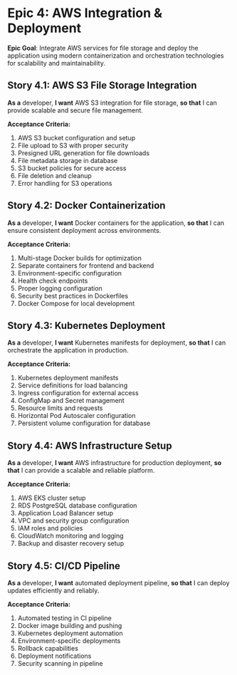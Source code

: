 # Epic 4: AWS Integration & Deployment

**Epic Goal**: Integrate AWS services for file storage and deploy the application using modern containerization and orchestration technologies for scalability and maintainability.

## Story 4.1: AWS S3 File Storage Integration

**As a** developer,
**I want** AWS S3 integration for file storage,
**so that** I can provide scalable and secure file management.

**Acceptance Criteria:**
1. AWS S3 bucket configuration and setup
2. File upload to S3 with proper security
3. Presigned URL generation for file downloads
4. File metadata storage in database
5. S3 bucket policies for secure access
6. File deletion and cleanup
7. Error handling for S3 operations

## Story 4.2: Docker Containerization

**As a** developer,
**I want** Docker containers for the application,
**so that** I can ensure consistent deployment across environments.

**Acceptance Criteria:**
1. Multi-stage Docker builds for optimization
2. Separate containers for frontend and backend
3. Environment-specific configuration
4. Health check endpoints
5. Proper logging configuration
6. Security best practices in Dockerfiles
7. Docker Compose for local development

## Story 4.3: Kubernetes Deployment

**As a** developer,
**I want** Kubernetes manifests for deployment,
**so that** I can orchestrate the application in production.

**Acceptance Criteria:**
1. Kubernetes deployment manifests
2. Service definitions for load balancing
3. Ingress configuration for external access
4. ConfigMap and Secret management
5. Resource limits and requests
6. Horizontal Pod Autoscaler configuration
7. Persistent volume configuration for database

## Story 4.4: AWS Infrastructure Setup

**As a** developer,
**I want** AWS infrastructure for production deployment,
**so that** I can provide a scalable and reliable platform.

**Acceptance Criteria:**
1. AWS EKS cluster setup
2. RDS PostgreSQL database configuration
3. Application Load Balancer setup
4. VPC and security group configuration
5. IAM roles and policies
6. CloudWatch monitoring and logging
7. Backup and disaster recovery setup

## Story 4.5: CI/CD Pipeline

**As a** developer,
**I want** automated deployment pipeline,
**so that** I can deploy updates efficiently and reliably.

**Acceptance Criteria:**
1. Automated testing in CI pipeline
2. Docker image building and pushing
3. Kubernetes deployment automation
4. Environment-specific deployments
5. Rollback capabilities
6. Deployment notifications
7. Security scanning in pipeline 